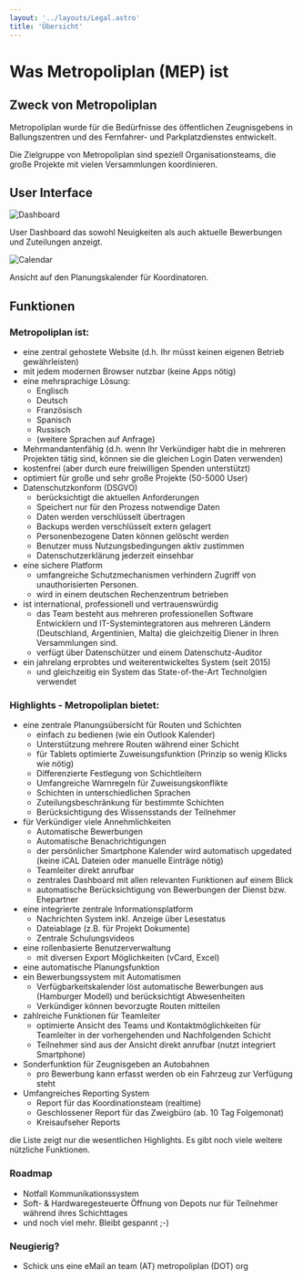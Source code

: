```yaml
---
layout: '../layouts/Legal.astro'
title: 'Übersicht'
---
```


# Was Metropoliplan (MEP) ist

## Zweck von Metropoliplan

Metropoliplan wurde für die Bedürfnisse des öffentlichen Zeugnisgebens in Ballungszentren und des Fernfahrer- und Parkplatzdienstes entwickelt.

Die Zielgruppe von Metropoliplan sind speziell Organisationsteams, die große Projekte mit vielen Versammlungen koordinieren.
  
## User Interface

![Dashboard](/dashboard.png)

User Dashboard das sowohl Neuigkeiten als auch aktuelle Bewerbungen und Zuteilungen anzeigt. 

![Calendar](/weekplan.png)

Ansicht auf den Planungskalender für Koordinatoren.

## Funktionen

### Metropoliplan ist:

* eine zentral gehostete Website (d.h. Ihr müsst keinen eigenen Betrieb gewährleisten)
* mit jedem modernen Browser nutzbar (keine Apps nötig)
* eine mehrsprachige Lösung:
  * Englisch
  * Deutsch
  * Französisch
  * Spanisch
  * Russisch
  * (weitere Sprachen auf Anfrage)
* Mehrmandantenfähig (d.h. wenn Ihr Verkündiger habt die in mehreren Projekten tätig sind, können sie die gleichen Login Daten verwenden)
* kostenfrei (aber durch eure freiwilligen Spenden unterstützt)
* optimiert für große und sehr große Projekte (50-5000 User)
* Datenschutzkonform (DSGVO)
  * berücksichtigt die aktuellen Anforderungen
  * Speichert nur für den Prozess notwendige Daten
  * Daten werden verschlüsselt übertragen
  * Backups werden verschlüsselt extern gelagert
  * Personenbezogene Daten können gelöscht werden
  * Benutzer muss Nutzungsbedingungen aktiv zustimmen
  * Datenschutzerklärung jederzeit einsehbar
* eine sichere Platform
  * umfangreiche Schutzmechanismen verhindern Zugriff von unauthorisierten Personen.
  * wird in einem deutschen Rechenzentrum betrieben
* ist international, professionell und vertrauenswürdig
  * das Team besteht aus mehreren professionellen Software Entwicklern und IT-Systemintegratoren aus mehreren Ländern (Deutschland, Argentinien, Malta) die gleichzeitig Diener in Ihren Versammlungen sind.
  * verfügt über Datenschützer und einem Datenschutz-Auditor
* ein jahrelang erprobtes und weiterentwickeltes System (seit 2015)
  * und gleichzeitig ein System das State-of-the-Art Technolgien verwendet


### Highlights - Metropoliplan bietet:  
* eine zentrale Planungsübersicht für Routen und Schichten
  * einfach zu bedienen (wie ein Outlook Kalender)
  * Unterstützung mehrere Routen während einer Schicht
  * für Tablets optimierte Zuweisungsfunktion (Prinzip so wenig Klicks wie nötig)
  * Differenzierte Festlegung von Schichtleitern
  * Umfangreiche Warnregeln für Zuweisungskonflikte
  * Schichten in unterschiedlichen Sprachen
  * Zuteilungsbeschränkung für bestimmte Schichten
  * Berücksichtigung des Wissensstands der Teilnehmer
* für Verkündiger viele Annehmlichkeiten
  * Automatische Bewerbungen
  * Automatische Benachrichtigungen
  * der persönlicher Smartphone Kalender wird automatisch upgedated (keine iCAL Dateien oder manuelle Einträge nötig)
  * Teamleiter direkt anrufbar
  * zentrales Dashboard mit allen relevanten Funktionen auf einem Blick
  * automatische Berücksichtigung von Bewerbungen der Dienst bzw. Ehepartner
* eine integrierte zentrale Informationsplatform  
   * Nachrichten System inkl. Anzeige über Lesestatus
   * Dateiablage (z.B. für Projekt Dokumente)
   * Zentrale Schulungsvideos
* eine rollenbasierte Benutzerverwaltung
   * mit diversen Export Möglichkeiten (vCard, Excel)
* eine automatische Planungsfunktion
* ein Bewerbungssystem mit Automatismen  
   * Verfügbarkeitskalender löst automatische Bewerbungen aus (Hamburger Modell) und berücksichtigt Abwesenheiten
   * Verkündiger können bevorzugte Routen mitteilen
* zahlreiche Funktionen für Teamleiter
   * optimierte Ansicht des Teams und Kontaktmöglichkeiten für Teamleiter in der vorhergehenden und Nachfolgenden Schicht
   * Teilnehmer sind aus der Ansicht direkt anrufbar (nutzt integriert Smartphone)
* Sonderfunktion für Zeugnisgeben an Autobahnen
   * pro Bewerbung kann erfasst werden ob ein Fahrzeug zur Verfügung steht
* Umfangreiches Reporting System
   * Report für das Koordinationsteam (realtime)
   * Geschlossener Report für das Zweigbüro (ab. 10 Tag Folgemonat)
   * Kreisaufseher Reports

die Liste zeigt nur die wesentlichen Highlights. 
Es gibt noch viele weitere nützliche Funktionen.

### Roadmap
* Notfall Kommunikationssystem
* Soft- & Hardwaregesteuerte Öffnung von Depots nur für Teilnehmer während ihres Schichttages
* und noch viel mehr. Bleibt gespannt ;-)
   
### Neugierig?
* Schick uns eine eMail an team (AT) metropoliplan (DOT) org